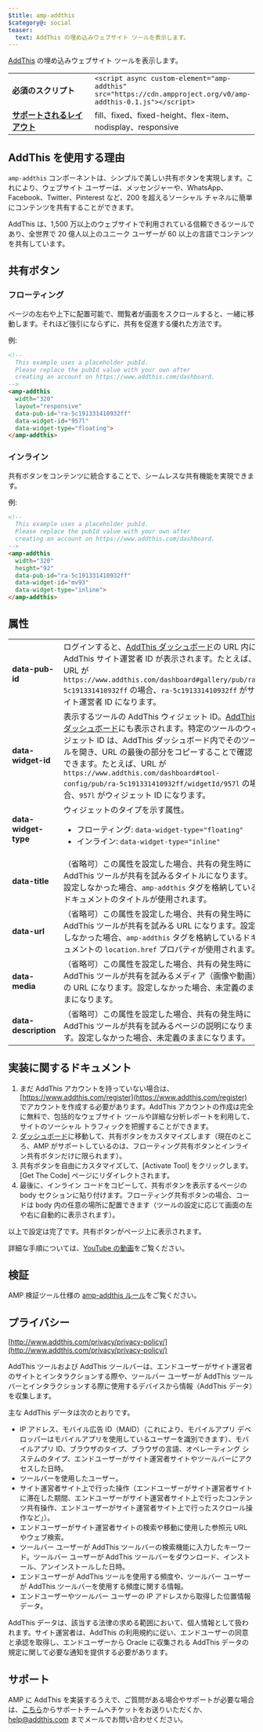 ```yaml
---
$title: amp-addthis
$category@: social
teaser:
  text: AddThis の埋め込みウェブサイト ツールを表示します。
---
```



<!--
Copyright 2018 The AMP HTML Authors. All Rights Reserved.

Licensed under the Apache License, Version 2.0 (the "License");
you may not use this file except in compliance with the License.
You may obtain a copy of the License at

      http://www.apache.org/licenses/LICENSE-2.0

Unless required by applicable law or agreed to in writing, software
distributed under the License is distributed on an "AS-IS" BASIS,
WITHOUT WARRANTIES OR CONDITIONS OF ANY KIND, either express or implied.
See the License for the specific language governing permissions and
limitations under the License.
-->



[AddThis](https://www.addthis.com) の埋め込みウェブサイト ツールを表示します。

<table>
  <tr>
    <td width="40%"><strong>必須のスクリプト</strong></td>
    <td><code>&lt;script async custom-element="amp-addthis" src="https://cdn.ampproject.org/v0/amp-addthis-0.1.js">&lt;/script></code></td>
  </tr>
  <tr>
    <td class="col-fourty"><strong><a href="../../../documentation/guides-and-tutorials/develop/style_and_layout/control_layout.md">サポートされるレイアウト</a></strong></td>
    <td>fill、fixed、fixed-height、flex-item、nodisplay、responsive</td>
  </tr>
</table>


## AddThis を使用する理由 <a name="why-addthis"></a>

`amp-addthis` コンポーネントは、シンプルで美しい共有ボタンを実現します。これにより、ウェブサイト ユーザーは、メッセンジャーや、WhatsApp、Facebook、Twitter、Pinterest など、200 を超えるソーシャル チャネルに簡単にコンテンツを共有することができます。

AddThis は、1,500 万以上のウェブサイトで利用されている信頼できるツールであり、全世界で 20 億人以上のユニーク ユーザーが 60 以上の言語でコンテンツを共有しています。

## 共有ボタン <a name="share-buttons"></a>

### フローティング <a name="floating"></a>

ページの左右や上下に配置可能で、閲覧者が画面をスクロールすると、一緒に移動します。それほど強引にならずに、共有を促進する優れた方法です。

例:
```html
<!--
  This example uses a placeholder pubId.
  Please replace the pubId value with your own after
  creating an account on https://www.addthis.com/dashboard.
-->
<amp-addthis
  width="320"
  layout="responsive"
  data-pub-id="ra-5c191331410932ff"
  data-widget-id="957l"
  data-widget-type="floating">
</amp-addthis>
```

### インライン <a name="inline"></a>

共有ボタンをコンテンツに統合することで、シームレスな共有機能を実現できます。

例:
```html
<!--
  This example uses a placeholder pubId.
  Please replace the pubId value with your own after
  creating an account on https://www.addthis.com/dashboard.
-->
<amp-addthis
  width="320"
  height="92"
  data-pub-id="ra-5c191331410932ff"
  data-widget-id="mv93"
  data-widget-type="inline">
</amp-addthis>
```

## 属性 <a name="attributes"></a>

<table>
  <tr>
    <td width="40%"><strong>data-pub-id</strong></td>
    <td>ログインすると、<a href="https://addthis.com/dashboard">AddThis ダッシュボード</a>の URL 内に AddThis サイト運営者 ID が表示されます。たとえば、URL が <code>https://www.addthis.com/dashboard#gallery/pub/ra-5c191331410932ff</code> の場合、<code>ra-5c191331410932ff</code> がサイト運営者 ID になります。</td>
  </tr>
  <tr>
    <td width="40%"><strong>data-widget-id</strong></td>
    <td>表示するツールの AddThis ウィジェット ID。<a href="https://addthis.com/dashboard">AddThis ダッシュボード</a>にも表示されます。特定のツールのウィジェット ID は、AddThis ダッシュボード内でそのツールを開き、URL の最後の部分をコピーすることで確認できます。たとえば、URL が <code>https://www.addthis.com/dashboard#tool-config/pub/ra-5c191331410932ff/widgetId/957l</code> の場合、<code>957l</code> がウィジェット ID になります。</td>
  </tr>
  <tr>
    <td width="40%"><strong>data-widget-type</strong></td>
    <td>ウィジェットのタイプを示す属性。
      <ul>
        <li>フローティング: <code>data-widget-type="floating"</code></li>
        <li>インライン: <code>data-widget-type="inline"</code></li>
      </ul></td>
    </tr>
    <tr>
      <td width="40%"><strong>data-title</strong></td>
      <td>（省略可）この属性を設定した場合、共有の発生時に AddThis ツールが共有を試みるタイトルになります。設定しなかった場合、<code>amp-addthis</code> タグを格納しているドキュメントのタイトルが使用されます。</td>
    </tr>
    <tr>
      <td width="40%"><strong>data-url</strong></td>
      <td>（省略可）この属性を設定した場合、共有の発生時に AddThis ツールが共有を試みる URL になります。設定しなかった場合、<code>amp-addthis</code> タグを格納しているドキュメントの <code>location.href</code> プロパティが使用されます。</td>
    </tr>
    <tr>
      <td width="40%"><strong>data-media</strong></td>
      <td>（省略可）この属性を設定した場合、共有の発生時に AddThis ツールが共有を試みるメディア（画像や動画）の URL になります。設定しなかった場合、未定義のままになります。</td>
    </tr>
    <tr>
      <td width="40%"><strong>data-description</strong></td>
      <td>（省略可）この属性を設定した場合、共有の発生時に AddThis ツールが共有を試みるページの説明になります。設定しなかった場合、未定義のままになります。</td>
    </tr>
  </table>

## 実装に関するドキュメント <a name="implementation-documentation"></a>

1. まだ AddThis アカウントを持っていない場合は、[https://www.addthis.com/register](https://www.addthis.com/register) でアカウントを作成する必要があります。AddThis アカウントの作成は完全に無料で、包括的なウェブサイト ツールや詳細な分析レポートを利用して、サイトのソーシャル トラフィックを把握することができます。
1. [ダッシュボード](https://addthis.com/dashboard)に移動して、共有ボタンをカスタマイズします（現在のところ、AMP がサポートしているのは、フローティング共有ボタンとインライン共有ボタンだけに限られます）。
1. 共有ボタンを自由にカスタマイズして、[Activate Tool] をクリックします。[Get The Code] ページにリダイレクトされます。
1. 最後に、インライン コードをコピーして、共有ボタンを表示するページの body セクションに貼り付けます。フローティング共有ボタンの場合、コードは body 内の任意の場所に配置できます（ツールの設定に応じて画面の左や右に自動的に表示されます）。

以上で設定は完了です。共有ボタンがページ上に表示されます。

詳細な手順については、[YouTube の動画](https://www.youtube.com/watch?v=BSkuAB4er2o)をご覧ください。
<amp-youtube width="480" height="270" data-videoid="BSkuAB4er2o" layout="responsive"></amp-youtube>

## 検証 <a name="validation"></a>

AMP 検証ツール仕様の [amp-addthis ルール](https://github.com/ampproject/amphtml/blob/main/extensions/amp-addthis/validator-amp-addthis.protoascii)をご覧ください。

## プライバシー <a name="privacy"></a>

[http://www.addthis.com/privacy/privacy-policy/](http://www.addthis.com/privacy/privacy-policy/)

AddThis ツールおよび AddThis ツールバーは、エンドユーザーがサイト運営者のサイトとインタラクションする際や、ツールバー ユーザーが AddThis ツールバーとインタラクションする際に使用するデバイスから情報（AddThis データ）を収集します。

主な AddThis データは次のとおりです。

* IP アドレス、モバイル広告 ID（MAID）（これにより、モバイルアプリ デベロッパーはモバイルアプリを使用しているユーザーを識別できます）、モバイルアプリ ID、ブラウザのタイプ、ブラウザの言語、オペレーティング システムのタイプ、エンドユーザーがサイト運営者サイトやツールバーにアクセスした日時。
* ツールバーを使用したユーザー。
* サイト運営者サイト上で行った操作（エンドユーザーがサイト運営者サイトに滞在した期間、エンドユーザーがサイト運営者サイト上で行ったコンテンツ共有操作、エンドユーザーがサイト運営者サイト上で行ったスクロール操作など」）。
* エンドユーザーがサイト運営者サイトの検索や移動に使用した参照元 URL やウェブ検索。
* ツールバー ユーザーが AddThis ツールバーの検索機能に入力したキーワード。ツールバー ユーザーが AddThis ツールバーをダウンロード、インストール、アンインストールした日時。
* エンドユーザーが AddThis ツールを使用する頻度や、ツールバー ユーザーが AddThis ツールバーを使用する頻度に関する情報。
* エンドユーザーやツールバー ユーザーの IP アドレスから取得した位置情報データ。

AddThis データは、該当する法律の求める範囲において、個人情報として扱われます。サイト運営者は、AddThis の利用規約に従い、エンドユーザーの同意と承認を取得し、エンドユーザーから Oracle に収集される AddThis データの規定に関して必要な通知を提供する必要があります。

## サポート <a name="support"></a>

AMP に AddThis を実装するうえで、ご質問がある場合やサポートが必要な場合は、[こちら](https://www.addthis.com/support/)からサポートチームへチケットをお送りいただくか、[help@addthis.com](mailto%3ahelp@addthis.com) までメールでお問い合わせください。
